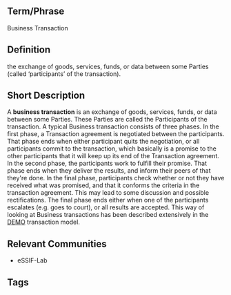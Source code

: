 ## Term/Phrase
Business Transaction

## Definition
the exchange of goods, services, funds, or data between some Parties (called ‘participants’ of the transaction).

## Short Description
A **business transaction** is an exchange of goods, services, funds, or data between some Parties. These Parties are called the Participants of the transaction. A typical Business transaction consists of three phases. In the first phase, a Transaction agreement is negotiated between the participants. That phase ends when either participant quits the negotiation, or all participants commit to the transaction, which basically is a promise to the other participants that it will keep up its end of the Transaction agreement. In the second phase, the participants work to fulfill their promise. That phase ends when they deliver the results, and inform their peers of that they're done. In the final phase, participants check whether or not they have received what was promised, and that it conforms the criteria in the transaction agreement. This may lead to some discussion and possible rectifications. The final phase ends either when one of the participants escalates (e.g. goes to court), or all results are accepted. This way of looking at Business transactions has been described extensively in the [DEMO](https://en.wikipedia.org/wiki/Design_%26_Engineering_Methodology_for_Organizations) transaction model.

## Relevant Communities
- eSSIF-Lab

## Tags


